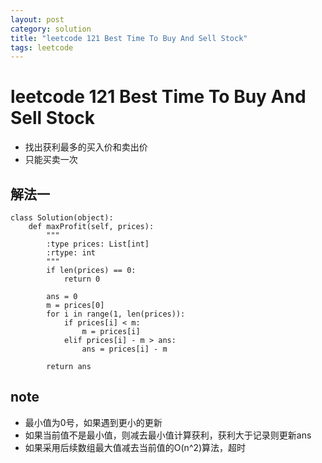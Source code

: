```yaml
---
layout: post
category: solution
title: "leetcode 121 Best Time To Buy And Sell Stock"
tags: leetcode
---
```


# leetcode 121 Best Time To Buy And Sell Stock

* 找出获利最多的买入价和卖出价
* 只能买卖一次

## 解法一
```
class Solution(object):
    def maxProfit(self, prices):
        """
        :type prices: List[int]
        :rtype: int
        """
        if len(prices) == 0:
            return 0
        
        ans = 0
        m = prices[0]
        for i in range(1, len(prices)):
            if prices[i] < m:
                m = prices[i]
            elif prices[i] - m > ans:
                ans = prices[i] - m
                
        return ans
```

## note

* 最小值为0号，如果遇到更小的更新
* 如果当前值不是最小值，则减去最小值计算获利，获利大于记录则更新ans
* 如果采用后续数组最大值减去当前值的O(n^2)算法，超时
